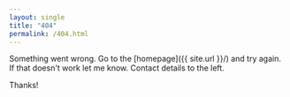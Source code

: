 ```yaml
---
layout: single
title: "404"
permalink: /404.html
---
```

Something went wrong. Go to the [homepage]({{ site.url }}/) and try again. If that doesn't work let me know. Contact details to the left.

Thanks!